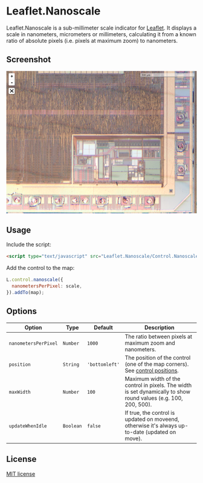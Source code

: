 Leaflet.Nanoscale
=================

Leaflet.Nanoscale is a sub-millimeter scale indicator for [Leaflet](http://leaflet.com). It displays a scale in nanometers, micrometers or millimeters, calculating it from a known ratio of absolute pixels (i.e. pixels at maximum zoom) to nanometers.

Screenshot
----------

![Screenshot](screenshot.png)

Usage
-----

Include the script:

``` html
<script type="text/javascript" src="Leaflet.Nanoscale/Control.Nanoscale.js"></script>
```

Add the control to the map:

``` javascript
L.control.nanoscale({
  nanometersPerPixel: scale,
}).addTo(map);
```

Options
-------

| Option               | Type      | Default        | Description |
| -------------------- | --------- | -------------- | ----------- |
| `nanometersPerPixel` | `Number`  | `1000`         | The ratio between pixels at maximum zoom and nanometers. |
| `position`           | `String`  | `'bottomleft'` | The position of the control (one of the map corners). See [control positions](http://leafletjs.com/reference.html#control-positions). |
| `maxWidth`           | `Number`  | `100`          | Maximum width of the control in pixels. The width is set dynamically to show round values (e.g. 100, 200, 500). |
| `updateWhenIdle`     | `Boolean` | `false`        | If true, the control is updated on moveend, otherwise it's always up-to-date (updated on move). |

License
-------

[MIT license](LICENSE.txt)
